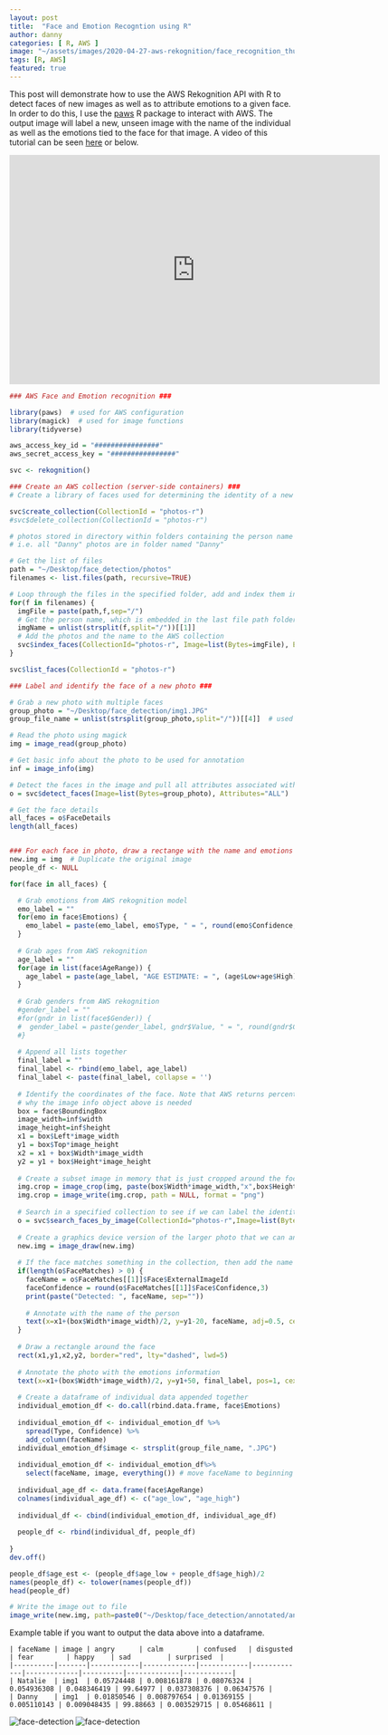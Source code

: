 ```yaml
---
layout: post
title:  "Face and Emotion Recogntion using R"
author: danny
categories: [ R, AWS ]
image: "~/assets/images/2020-04-27-aws-rekognition/face_recognition_thumbnail.png"
tags: [R, AWS]
featured: true
---
```


This post will demonstrate how to use the AWS Rekognition API with R to detect faces of new images as well as to attribute emotions to a given face. In order to do this, I use the [paws](https://paws-r.github.io/) R package to interact with AWS. The output image will label a new, unseen image with the name of the individual as well as the emotions tied to the face for that image. A video of this tutorial can be
seen [here](https://www.youtube.com/watch?v=Dd8aYsye9Qo) or below.

<iframe width="655" height="405" src="https://www.youtube.com/embed/Dd8aYsye9Qo" frameborder="0" allow="accelerometer; autoplay; encrypted-media; gyroscope; picture-in-picture" allowfullscreen></iframe>

<br>

```r
### AWS Face and Emotion recognition ###

library(paws)  # used for AWS configuration
library(magick)  # used for image functions
library(tidyverse)

aws_access_key_id = "################"
aws_secret_access_key = "################"

svc <- rekognition()

### Create an AWS collection (server-side containers) ###
# Create a library of faces used for determining the identity of a new photo

svc$create_collection(CollectionId = "photos-r")
#svc$delete_collection(CollectionId = "photos-r")

# photos stored in directory within folders containing the person name
# i.e. all "Danny" photos are in folder named "Danny"

# Get the list of files
path = "~/Desktop/face_detection/photos"
filenames <- list.files(path, recursive=TRUE)

# Loop through the files in the specified folder, add and index them in the collection
for(f in filenames) {
  imgFile = paste(path,f,sep="/")
  # Get the person name, which is embedded in the last file path folder name
  imgName = unlist(strsplit(f,split="/"))[[1]]
  # Add the photos and the name to the AWS collection
  svc$index_faces(CollectionId="photos-r", Image=list(Bytes=imgFile), ExternalImageId=imgName, DetectionAttributes=list())
}

svc$list_faces(CollectionId = "photos-r")

### Label and identify the face of a new photo ###

# Grab a new photo with multiple faces
group_photo = "~/Desktop/face_detection/img1.JPG"
group_file_name = unlist(strsplit(group_photo,split="/"))[[4]]  # used for writing out annotated file

# Read the photo using magick
img = image_read(group_photo)

# Get basic info about the photo to be used for annotation
inf = image_info(img)

# Detect the faces in the image and pull all attributes associated with faces
o = svc$detect_faces(Image=list(Bytes=group_photo), Attributes="ALL")

# Get the face details
all_faces = o$FaceDetails
length(all_faces)


### For each face in photo, draw a rectange with the name and emotions ###
new.img = img  # Duplicate the original image
people_df <- NULL

for(face in all_faces) {

  # Grab emotions from AWS rekognition model
  emo_label = ""
  for(emo in face$Emotions) {
    emo_label = paste(emo_label, emo$Type, " = ", round(emo$Confidence, 2), "\n", sep="")
  }
  
  # Grab ages from AWS rekognition
  age_label = ""
  for(age in list(face$AgeRange)) {
    age_label = paste(age_label, "AGE ESTIMATE: = ", (age$Low+age$High)/2, "\n", sep="")
  }
  
  # Grab genders from AWS rekognition
  #gender_label = ""
  #for(gndr in list(face$Gender)) {
  #  gender_label = paste(gender_label, gndr$Value, " = ", round(gndr$Confidence, 2), "\n", sep="")
  #}
  
  # Append all lists together
  final_label = ""
  final_label <- rbind(emo_label, age_label)
  final_label <- paste(final_label, collapse = '')
  
  # Identify the coordinates of the face. Note that AWS returns percentage values of the total image size. This is
  # why the image info object above is needed
  box = face$BoundingBox
  image_width=inf$width
  image_height=inf$height
  x1 = box$Left*image_width
  y1 = box$Top*image_height
  x2 = x1 + box$Width*image_width
  y2 = y1 + box$Height*image_height  
  
  # Create a subset image in memory that is just cropped around the focal face
  img.crop = image_crop(img, paste(box$Width*image_width,"x",box$Height*image_height,"+",x1,"+",y1, sep=""))
  img.crop = image_write(img.crop, path = NULL, format = "png")
  
  # Search in a specified collection to see if we can label the identity of the face is in this crop
  o = svc$search_faces_by_image(CollectionId="photos-r",Image=list(Bytes=img.crop), FaceMatchThreshold=70)
  
  # Create a graphics device version of the larger photo that we can annotate
  new.img = image_draw(new.img)
  
  # If the face matches something in the collection, then add the name to the image
  if(length(o$FaceMatches) > 0) {
    faceName = o$FaceMatches[[1]]$Face$ExternalImageId
    faceConfidence = round(o$FaceMatches[[1]]$Face$Confidence,3)
    print(paste("Detected: ", faceName, sep=""))
    
    # Annotate with the name of the person
    text(x=x1+(box$Width*image_width)/2, y=y1-20, faceName, adj=0.5, cex=3, col="green")
  }
  
  # Draw a rectangle around the face
  rect(x1,y1,x2,y2, border="red", lty="dashed", lwd=5)   
  
  # Annotate the photo with the emotions information
  text(x=x1+(box$Width*image_width)/2, y=y1+50, final_label, pos=1, cex=1.5, col="red")     
  
  # Create a dataframe of individual data appended together
  individual_emotion_df <- do.call(rbind.data.frame, face$Emotions)
  
  individual_emotion_df <- individual_emotion_df %>% 
    spread(Type, Confidence) %>%
    add_column(faceName)
  individual_emotion_df$image <- strsplit(group_file_name, ".JPG")
  
  individual_emotion_df <- individual_emotion_df%>%
    select(faceName, image, everything()) # move faceName to beginning
  
  individual_age_df <- data.frame(face$AgeRange)
  colnames(individual_age_df) <- c("age_low", "age_high")
  
  individual_df <- cbind(individual_emotion_df, individual_age_df)
  
  people_df <- rbind(individual_df, people_df)
  
}
dev.off()

people_df$age_est <- (people_df$age_low + people_df$age_high)/2
names(people_df) <- tolower(names(people_df))
head(people_df)

# Write the image out to file 
image_write(new.img, path=paste0("~/Desktop/face_detection/annotated/annotated_", group_file_name))
```

Example table if you want to output the data above into a dataframe.

```
| faceName | image | angry      | calm        | confused   | disgusted   | fear        | happy    | sad         | surprised  |
|----------|-------|------------|-------------|------------|-------------|-------------|----------|-------------|------------|
| Natalie  | img1  | 0.05724448 | 0.008161878 | 0.08076324 | 0.054936308 | 0.048346419 | 99.64977 | 0.037308376 | 0.06347576 |
| Danny    | img1  | 0.01850546 | 0.008797654 | 0.01369155 | 0.005110143 | 0.009048435 | 99.88663 | 0.003529715 | 0.05468611 |
```

![face-detection](/assets/images/2020-04-27-aws-rekognition/annotated_img1.JPG)
![face-detection](/assets/images/2020-04-27-aws-rekognition/annotated_img2.JPG)


<script>
  (function(i,s,o,g,r,a,m){i['GoogleAnalyticsObject']=r;i[r]=i[r]||function(){
  (i[r].q=i[r].q||[]).push(arguments)},i[r].l=1*new Date();a=s.createElement(o),
  m=s.getElementsByTagName(o)[0];a.async=1;a.src=g;m.parentNode.insertBefore(a,m)
  })(window,document,'script','//www.google-analytics.com/analytics.js','ga');

  ga('create', 'UA-57468410-2', 'auto');
  ga('send', 'pageview');

</script>







